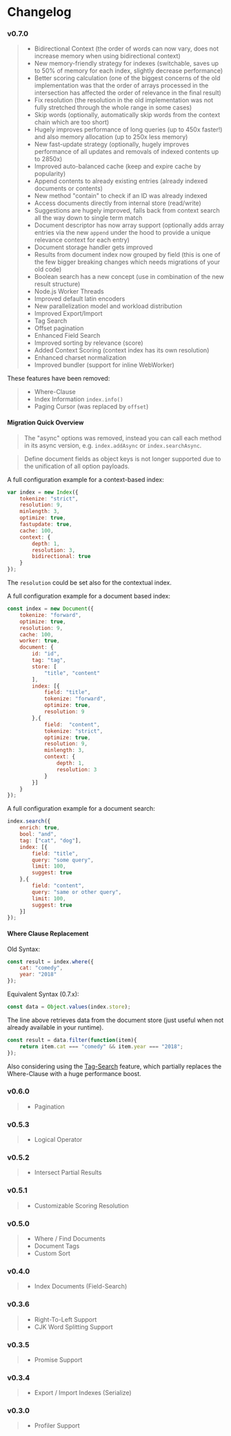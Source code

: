 # Changelog

### v0.7.0

> - Bidirectional Context (the order of words can now vary, does not increase memory when using bidirectional context)
> - New memory-friendly strategy for indexes (switchable, saves up to 50% of memory for each index, slightly decrease performance)
> - Better scoring calculation (one of the biggest concerns of the old implementation was that the order of arrays processed in the intersection has affected the order of relevance in the final result)
> - Fix resolution (the resolution in the old implementation was not fully stretched through the whole range in some cases)
> - Skip words (optionally, automatically skip words from the context chain which are too short)
> - Hugely improves performance of long queries (up to 450x faster!) and also memory allocation (up to 250x less memory)
> - New fast-update strategy (optionally, hugely improves performance of all updates and removals of indexed contents up to 2850x)
> - Improved auto-balanced cache (keep and expire cache by popularity)
> - Append contents to already existing entries (already indexed documents or contents)
> - New method "contain" to check if an ID was already indexed
> - Access documents directly from internal store (read/write)
> - Suggestions are hugely improved, falls back from context search all the way down to single term match
> - Document descriptor has now array support (optionally adds array entries via the new `append` under the hood to provide a unique relevance context for each entry)
> - Document storage handler gets improved
> - Results from document index now grouped by field (this is one of the few bigger breaking changes which needs migrations of your old code)
> - Boolean search has a new concept (use in combination of the new result structure)
> - Node.js Worker Threads
> - Improved default latin encoders
> - New parallelization model and workload distribution
> - Improved Export/Import
> - Tag Search
> - Offset pagination
> - Enhanced Field Search
> - Improved sorting by relevance (score)
> - Added Context Scoring (context index has its own resolution)
> - Enhanced charset normalization
> - Improved bundler (support for inline WebWorker)

These features have been removed:

> - Where-Clause
> - Index Information `index.info()`
> - Paging Cursor (was replaced by `offset`)

#### Migration Quick Overview

> The "async" options was removed, instead you can call each method in its async version, e.g. `index.addAsync` or `index.searchAsync`.

> Define document fields as object keys is not longer supported due to the unification of all option payloads.

A full configuration example for a context-based index:

```js
var index = new Index({
    tokenize: "strict",
    resolution: 9,
    minlength: 3,
    optimize: true,
    fastupdate: true,
    cache: 100,
    context: {
        depth: 1,
        resolution: 3,
        bidirectional: true
    }
});
```

The `resolution` could be set also for the contextual index.

A full configuration example for a document based index:

```js
const index = new Document({
    tokenize: "forward",
    optimize: true,
    resolution: 9,
    cache: 100,
    worker: true,
    document: {
        id: "id",
        tag: "tag",
        store: [
            "title", "content"
        ],
        index: [{
            field: "title",
            tokenize: "forward",
            optimize: true,
            resolution: 9
        },{
            field:  "content",
            tokenize: "strict",
            optimize: true,
            resolution: 9,
            minlength: 3,
            context: {
                depth: 1,
                resolution: 3
            }
        }]
    }
});
```

A full configuration example for a document search:

```js
index.search({
    enrich: true,
    bool: "and",
    tag: ["cat", "dog"],
    index: [{
        field: "title",
        query: "some query",
        limit: 100,
        suggest: true
    },{
        field: "content",
        query: "same or other query",
        limit: 100,
        suggest: true
    }]
});
```

#### Where Clause Replacement

Old Syntax:

```js
const result = index.where({
    cat: "comedy",
    year: "2018"
});
```

Equivalent Syntax (0.7.x):

```js
const data = Object.values(index.store);
```

The line above retrieves data from the document store (just useful when not already available in your runtime).

```js
const result = data.filter(function(item){ 
    return item.cat === "comedy" && item.year === "2018";
});
```

Also considering using the <a href="https://github.com/nextapps-de/flexsearch#tags">Tag-Search</a> feature, which partially replaces the Where-Clause with a huge performance boost.

### v0.6.0

> - Pagination

### v0.5.3

> - Logical Operator

### v0.5.2

> - Intersect Partial Results

### v0.5.1

> - Customizable Scoring Resolution

### v0.5.0

> - Where / Find Documents
> - Document Tags
> - Custom Sort

### v0.4.0

> - Index Documents (Field-Search)

### v0.3.6

> - Right-To-Left Support
> - CJK Word Splitting Support

### v0.3.5

> - Promise Support

### v0.3.4

> - Export / Import Indexes (Serialize)

### v0.3.0

> - Profiler Support
